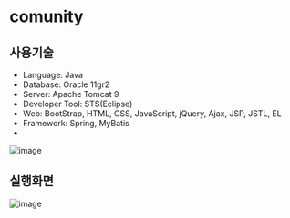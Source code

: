 # comunity

## 사용기술

- Language: Java
- Database: Oracle 11gr2
- Server: Apache Tomcat 9
- Developer Tool: STS(Eclipse)
- Web: BootStrap, HTML, CSS, JavaScript, jQuery, Ajax, JSP, JSTL, EL
- Framework: Spring, MyBatis
- 

![image](https://user-images.githubusercontent.com/37054073/70534494-8649fd00-1b9e-11ea-86f8-0e821be499d7.png)  

## 실행화면
![image](https://user-images.githubusercontent.com/37054073/70633638-35a4d380-1c74-11ea-8e4b-62a2b269cc1f.png)

